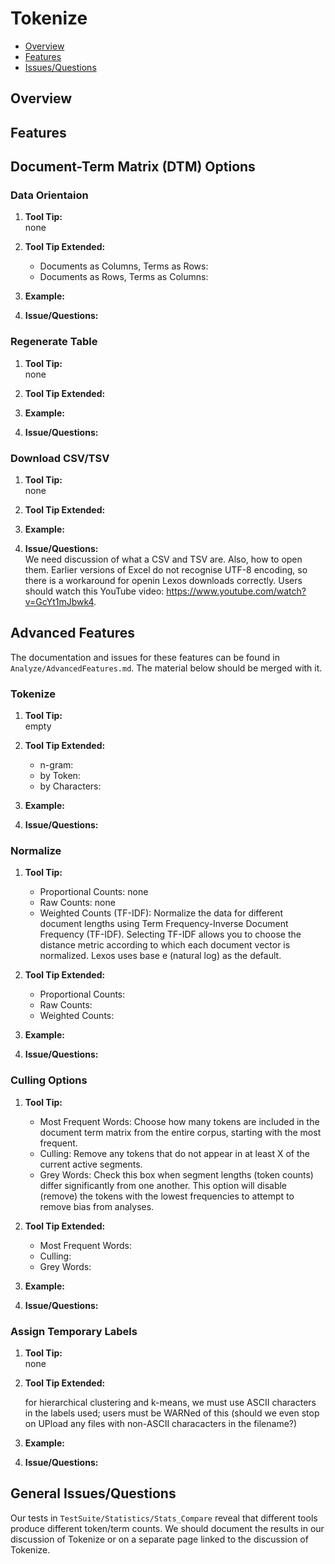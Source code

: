 # Tokenize

* [Overview](#overview)
* [Features](#features)
* [Issues/Questions](#issues)

## <a name='overview'></a> Overview



## <a name='features'></a> Features
## Document-Term Matrix (DTM) Options
### Data Orientaion
1. __Tool Tip:__  
   none
2. __Tool Tip Extended:__  
   * Documents as Columns, Terms as Rows:  
   * Documents as Rows, Terms as Columns:  
3. __Example:__  
   
4. __Issue/Questions:__  
   
### Regenerate Table
1. __Tool Tip:__  
   none
2. __Tool Tip Extended:__  
   
3. __Example:__  
   
4. __Issue/Questions:__  

### Download CSV/TSV
1. __Tool Tip:__  
   none
2. __Tool Tip Extended:__  
   
3. __Example:__  
   
4. __Issue/Questions:__  
We need discussion of what a CSV and TSV are. Also, how to open them. Earlier versions of Excel do not recognise UTF-8 encoding, so there is a workaround for openin Lexos downloads correctly. Users should watch this YouTube video:
https://www.youtube.com/watch?v=GcYt1mJbwk4.

## Advanced Features
The documentation and issues for these features can be found in `Analyze/AdvancedFeatures.md`. The material below should be merged with it.
   
### Tokenize
1. __Tool Tip:__  
   empty
2. __Tool Tip Extended:__  
   * n-gram:  
   * by Token:  
   * by Characters:  
3. __Example:__  
   
4. __Issue/Questions:__  
   
   
### Normalize
1. __Tool Tip:__  
   * Proportional Counts: none  
   * Raw Counts: none  
   * Weighted Counts (TF-IDF): Normalize the data for different document lengths using Term Frequency-Inverse Document Frequency (TF-IDF). Selecting TF-IDF allows you to choose the distance metric according to which each document vector is normalized. Lexos uses base e (natural log) as the default.  
2. __Tool Tip Extended:__  
   * Proportional Counts:  
   * Raw Counts:  
   * Weighted Counts:  
3. __Example:__  
   
4. __Issue/Questions:__  
   
   
### Culling Options
1. __Tool Tip:__  
   * Most Frequent Words: Choose how many tokens are included in the document term matrix from the entire corpus, starting with the most frequent.  
   * Culling: Remove any tokens that do not appear in at least X of the current active segments.  
   * Grey Words: Check this box when segment lengths (token counts) differ significantly from one another. This option will disable (remove) the tokens with the lowest frequencies to attempt to remove bias from analyses.  
2. __Tool Tip Extended:__  
   * Most Frequent Words:  
   * Culling:  
   * Grey Words:  
3. __Example:__  
   
4. __Issue/Questions:__  
   
    
### Assign Temporary Labels
1. __Tool Tip:__  
   none
2. __Tool Tip Extended:__  

   for hierarchical clustering and k-means, we must use ASCII characters in the labels used;  users must be WARNed of this (should we even stop on UPload any files with non-ASCII characacters in the filename?)

3. __Example:__  
   
4. __Issue/Questions:__  
   
   
## <a name='issues'></a> General Issues/Questions
Our tests in `TestSuite/Statistics/Stats_Compare` reveal that different tools produce different token/term counts. We should document the results in our discussion of Tokenize or on a separate page linked to the discussion of Tokenize.

